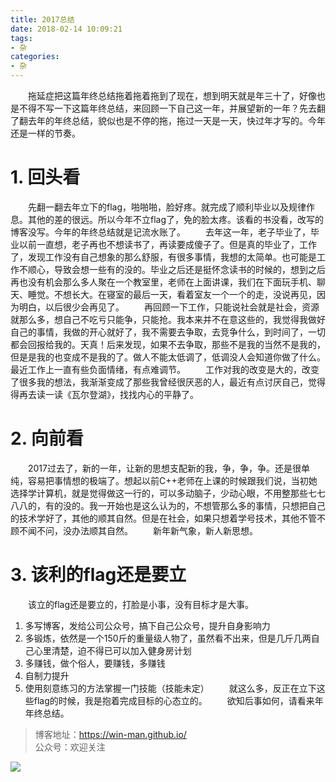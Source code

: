 ```yaml
---
title: 2017总结
date: 2018-02-14 10:09:21
tags:
- 杂
categories:
- 杂
---
```


　　拖延症把这篇年终总结拖着拖着拖到了现在，想到明天就是年三十了，好像也是不得不写一下这篇年终总结，来回顾一下自己这一年，并展望新的一年？先去翻了翻去年的年终总结，貌似也是不停的拖，拖过一天是一天，快过年才写的。今年还是一样的节奏。
# 1. 回头看
　　先翻一翻去年立下的flag，啪啪啪，脸好疼。就完成了顺利毕业以及规律作息。其他的差的很远。所以今年不立flag了，免的脸太疼。该看的书没看，改写的博客没写。今年的年终总结就是记流水账了。
　　去年这一年，老子毕业了，毕业以前一直想，老子再也不想读书了，再读要成傻子了。但是真的毕业了，工作了，发现工作没有自己想象的那么舒服，有很多事情，我想的太简单。也可能是工作不顺心，导致会想一些有的没的。毕业之后还是挺怀念读书的时候的，想到之后再也没有机会那么多人聚在一个教室里，老师在上面讲课，我们在下面玩手机、聊天、睡觉。不想长大。在寝室的最后一天，看着室友一个一个的走，没说再见，因为明白，以后很少会再见了。
　　再回顾一下工作，只能说社会就是社会，资源就那么多，想自己不吃亏只能争，只能抢。我本来并不在意这些的，我觉得我做好自己的事情，我做的开心就好了，我不需要去争取，去竞争什么，到时间了，一切都会回报给我的。天真！后来发现，如果不去争取，那些不是我的当然不是我的，但是是我的也变成不是我的了。做人不能太低调了，低调没人会知道你做了什么。最近工作上一直有些负面情绪，有点难调节。
　　工作对我的改变是大的，改变了很多我的想法，我渐渐变成了那些我曾经很厌恶的人，最近有点讨厌自己，觉得得再去读一读《瓦尔登湖》，找找内心的平静了。

# 2. 向前看
　　2017过去了，新的一年，让新的思想支配新的我，争，争，争。还是很单纯，容易把事情想的极端了。想起以前C++老师在上课的时候跟我们说，当初她选择学计算机，就是觉得做这一行的，可以多动脑子，少动心眼，不用整那些七七八八的，有的没的。我一开始也是这么认为的，不想管那么多的事情，只想把自己的技术学好了，其他的顺其自然。但是在社会，如果只想着学号技术，其他不管不顾不闻不问，没办法顺其自然。
　　新年新气象，新人新思想。
　　
# 3. 该利的flag还是要立
　　该立的flag还是要立的，打脸是小事，没有目标才是大事。
1. 多写博客，发给公司公众号，搞下自己公众号，提升自身影响力
2. 多锻炼，依然是一个150斤的重量级人物了，虽然看不出来，但是几斤几两自己心里清楚，迫不得已可以加入健身房计划
3. 多赚钱，做个俗人，要赚钱，多赚钱
4. 自制力提升
5. 使用刻意练习的方法掌握一门技能（技能未定）
　　就这么多，反正在立下这些flag的时候，我是抱着完成目标的心态立的。
　　欲知后事如何，请看来年年终总结。

> 博客地址：https://win-man.github.io/  
> 公众号：欢迎关注  

![](https://user-gold-cdn.xitu.io/2018/8/16/165435ce71d2b88b?w=258&h=258&f=jpeg&s=26568)
